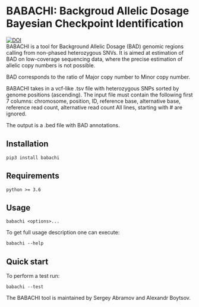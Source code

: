 # BABACHI: Backgroud Allelic Dosage Bayesian Checkpoint Identification
[![DOI](https://zenodo.org/badge/255952669.svg)](https://zenodo.org/badge/latestdoi/255952669) <br>
BABACHI is a tool for Background Allelic Dosage (BAD) genomic regions calling from
non-phased heterozygous SNVs. It is aimed at estimation of BAD on low-coverage sequencing data, where
the precise estimation of allelic copy numbers is not possible.

BAD corresponds to the ratio of Major copy number to Minor copy number.

BABACHI takes in a vcf-like .tsv file with heterozygous SNPs sorted by genome positions (ascending).
The input file must contain the following first 7 columns:
chromosome, position, ID, reference base, alternative base, reference read count, alternative read count
All lines, starting with # are ignored.

The output is a .bed file with BAD annotations.

## Installation

```
pip3 install babachi 
```

## Requirements
```
python >= 3.6
```

## Usage
```
babachi <options>...
```
To get full usage description one can execute:
```
babachi --help
```

## Quick start
To perform a test run:
```
babachi --test
```


The BABACHI tool is maintained by Sergey Abramov and Alexandr Boytsov.
